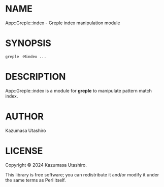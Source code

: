 
# NAME

App::Greple::index - Greple index manipulation module

# SYNOPSIS

    greple -Mindex ...

# DESCRIPTION

App::Greple::index is a module for **greple** to manipulate
pattern match index.

# AUTHOR

Kazumasa Utashiro

# LICENSE

Copyright ©︎ 2024 Kazumasa Utashiro.

This library is free software; you can redistribute it and/or modify
it under the same terms as Perl itself.
